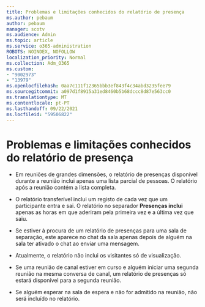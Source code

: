 ```yaml
---
title: Problemas e limitações conhecidos do relatório de presença
ms.author: pebaum
author: pebaum
manager: scotv
ms.audience: Admin
ms.topic: article
ms.service: o365-administration
ROBOTS: NOINDEX, NOFOLLOW
localization_priority: Normal
ms.collection: Adm_O365
ms.custom:
- "9002973"
- "13979"
ms.openlocfilehash: 0aa7c111f12365bbb3ef843f4c34abd3235fee79
ms.sourcegitcommit: a097d1f8915a31ed8460b5b68dccc8d87e563cc0
ms.translationtype: MT
ms.contentlocale: pt-PT
ms.lasthandoff: 09/22/2021
ms.locfileid: "59506822"
---
```

# <a name="attendance-report-known-issues-and-limitations"></a>Problemas e limitações conhecidos do relatório de presença

- Em reuniões de grandes dimensões, o relatório de presenças disponível durante a reunião inclui apenas uma lista parcial de pessoas. O relatório após a reunião contém a lista completa. 

- O relatório transferível inclui um registo de cada vez que um participante entra e sai. O relatório no separador **Presenças inclui** apenas as horas em que aderiram pela primeira vez e a última vez que saiu.

- Se estiver à procura de um relatório de presenças para uma sala de separação, este aparece no chat da sala apenas depois de alguém na sala ter ativado o chat ao enviar uma mensagem.

- Atualmente, o relatório não inclui os visitantes só de visualização.

- Se uma reunião de canal estiver em curso e alguém iniciar uma segunda reunião na mesma conversa de canal, um relatório de presenças só estará disponível para a segunda reunião.

- Se alguém esperar na sala de espera e não for admitido na reunião, não será incluído no relatório.